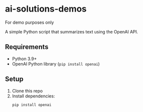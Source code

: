 # ai-solutions-demos
For demo purposes only

A simple Python script that summarizes text using the OpenAI API.

## Requirements
- Python 3.9+
- OpenAI Python library (`pip install openai`)

## Setup
1. Clone this repo
2. Install dependencies:
   ```bash
   pip install openai
